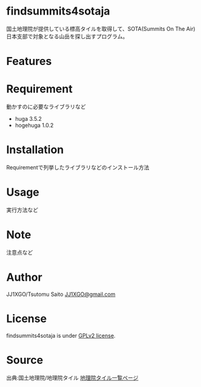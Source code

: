# findsummits4sotaja

国土地理院が提供している標高タイルを取得して、SOTA(Summits On The Air)日本支部で対象となる山岳を探し出すプログラム。

# Features
 
 
# Requirement
 
動かすのに必要なライブラリなど
 
* huga 3.5.2
* hogehuga 1.0.2
 
# Installation
 
Requirementで列挙したライブラリなどのインストール方法 
 
# Usage
 
実行方法など
 
# Note
 
注意点など
 
# Author
 
JJ1XGO/Tsutomu Saito JJ1XGO@gmail.com
 
# License
 
findsummits4sotaja is under [GPLv2 license](https://www.gnu.org/licenses/old-licenses/gpl-2.0.ja.html).
 
# Source

出典:国土地理院/地理院タイル [地理院タイル一覧ページ](https://maps.gsi.go.jp/development/ichiran.html)
